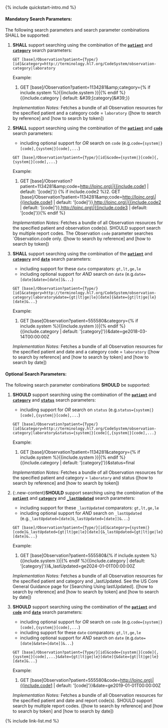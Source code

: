 

<!-- Source = /Users/ehaas/Documents/FHIR/US-Core/input/. This file is generated by SearchParameterMakerR4.ipynb Do not edit directly. -->{% include quickstart-intro.md %}

#### Mandatory Search Parameters:

The following search parameters and search parameter combinations SHALL be supported:

1. **SHALL** support searching using the combination of the **[`patient`](SearchParameter-us-core-observation-patient.html)** and **[`category`](SearchParameter-us-core-observation-category.html)** search parameters:

    `GET [base]/Observation?patient={Type/}[id]&category=http://terminology.hl7.org/CodeSystem/observation-category|laboratory`

    Example:
    
      1. GET [base]/Observation?patient=1134281&amp;amp;category={% if include.system %}{{include.system }}\|{% endif %}{{include.category | default: &amp;#39;[category]&amp;#39;}}

    *Implementation Notes:* Fetches a bundle of all Observation resources for the specified patient and a category code = `laboratory` ([how to search by reference] and [how to search by token])

1. **SHALL** support searching using the combination of the **[`patient`](SearchParameter-us-core-observation-patient.html)** and **[`code`](SearchParameter-us-core-observation-code.html)** search parameters:
    - including optional support for *OR* search on `code` (e.g.`code={system|}[code],{system|}[code],...`)

    `GET [base]/Observation?patient={Type/}[id]&code={system|}[code]{,{system|}[code],...}`

    Example:
    
      1. GET [base]/Observation?patient=1134281&amp;amp;code=http://loinc.org\|{{include.code1 | default: &#39;[code]&#39;}}
      {% if include.code2 %}2. GET [base]/Observation?patient=1134281&amp;amp;code=http://loinc.org\|{{include.code1 | default: &#39;[code]&#39;}},http://loinc.org\|{{include.code2 | default: &#39;[code]&#39;}},http://loinc.org\|{{include.code3 | default: &#39;[code]&#39;}}{% endif %}

    *Implementation Notes:* Fetches a bundle of all Observation resources for the specified patient and observation code(s).  SHOULD support search by multiple report codes. The Observation `code` parameter searches `Observation.code only. ([how to search by reference] and [how to search by token])

1. **SHALL** support searching using the combination of the **[`patient`](SearchParameter-us-core-observation-patient.html)** and **[`category`](SearchParameter-us-core-observation-category.html)** and **[`date`](SearchParameter-us-core-observation-date.html)** search parameters:
    - including support for these `date` comparators: `gt,lt,ge,le`
    - including optional support for *AND* search on `date` (e.g.`date=[date]&date=[date]]&...`)

    `GET [base]/Observation?patient={Type/}[id]&category=http://terminology.hl7.org/CodeSystem/observation-category|laboratory&date={gt|lt|ge|le}[date]{&date={gt|lt|ge|le}[date]&...}`

    Example:
    
      1. GET [base]Observation?patient=555580&amp;category={% if include.system %}{{include.system }}\|{% endif %}{{include.category | default: &#39;[category]&#39;}}&amp;date=ge2018-03-14T00:00:00Z

    *Implementation Notes:* Fetches a bundle of all Observation resources for the specified patient and date and a category code = `laboratory` ([how to search by reference] and [how to search by token] and [how to search by date])


#### Optional Search Parameters:

The following search parameter combinations **SHOULD** be supported:

1. **SHOULD** support searching using the combination of the **[`patient`](SearchParameter-us-core-observation-patient.html)** and **[`category`](SearchParameter-us-core-observation-category.html)** and **[`status`](SearchParameter-us-core-observation-status.html)** search parameters:
    - including support for *OR* search on `status` (e.g.`status={system|}[code],{system|}[code],...`)

    `GET [base]/Observation?patient={Type/}[id]&category=http://terminology.hl7.org/CodeSystem/observation-category|laboratory&status={system|}[code]{,{system|}[code],...}`

    Example:
    
      1. GET [base]/Observation?patient=1134281&amp;category={% if include.system %}{{include.system }}\|{% endif %}{{include.category | default: &#39;[category]&#39;}}&amp;status=final

    *Implementation Notes:* Fetches a bundle of all Observation resources for the specified patient and category = `laboratory` and status ([how to search by reference] and [how to search by token])

1. {:.new-content}**SHOULD** support searching using the combination of the **[`patient`](SearchParameter-us-core-observation-patient.html)** and **[`category`](SearchParameter-us-core-observation-category.html)** and **[`_lastUpdated`](SearchParameter-us-core-observation-lastupdated.html)** search parameters:
    - including support for these `_lastUpdated` comparators: `gt,lt,ge,le`
    - including optional support for *AND* search on `_lastUpdated` (e.g.`_lastUpdated=[date]&_lastUpdated=[date]]&...`)

    `GET [base]/Observation?patient={Type/}[id]&category={system|}[code]&_lastUpdated={gt|lt|ge|le}[date]{&_lastUpdated={gt|lt|ge|le}[date]&...}`

    Example:
    
      1. GET [base]Observation?patient=555580&amp;{% if include.system %}{{include.system }}\|{% endif %}{{include.category | default: &#39;[category]&#39;}}&amp;_lastUpdated=ge2024-01-01T00:00:00Z

    *Implementation Notes:* Fetches a bundle of all Observation resources for the specified patient and category and _lastUpdated. See the US Core General Guidance page for [Searching Using lastUpdated]. ([how to search by reference] and [how to search by token] and [how to search by date])

1. **SHOULD** support searching using the combination of the **[`patient`](SearchParameter-us-core-observation-patient.html)** and **[`code`](SearchParameter-us-core-observation-code.html)** and **[`date`](SearchParameter-us-core-observation-date.html)** search parameters:
    - including optional support for *OR* search on `code` (e.g.`code={system|}[code],{system|}[code],...`)
    - including support for these `date` comparators: `gt,lt,ge,le`
    - including optional support for *AND* search on `date` (e.g.`date=[date]&date=[date]]&...`)

    `GET [base]/Observation?patient={Type/}[id]&code={system|}[code]{,{system|}[code],...}&date={gt|lt|ge|le}[date]{&date={gt|lt|ge|le}[date]&...}`

    Example:
    
      1. GET [base]Observation?patient=555580&amp;code=http://loinc.org\|{{include.code1 | default: &#39;[code]&#39;}}&amp;date=ge2019-01-01T00:00:00Z

    *Implementation Notes:* Fetches a bundle of all Observation resources for the specified patient and date and report code(s).  SHOULD support search by multiple report codes. ([how to search by reference] and [how to search by token] and [how to search by date])





{% include link-list.md %}